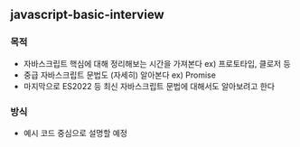 ## javascript-basic-interview

### 목적

- 자바스크립트 핵심에 대해 정리해보는 시간을 가져본다 ex) 프로토타입, 클로저 등
- 중급 자바스크립트 문법도 (자세히) 알아본다 ex) Promise
- 마지막으로 ES2022 등 최신 자바스크립트 문법에 대해서도 알아보려고 한다

### 방식

- 예시 코드 중심으로 설명할 예정
